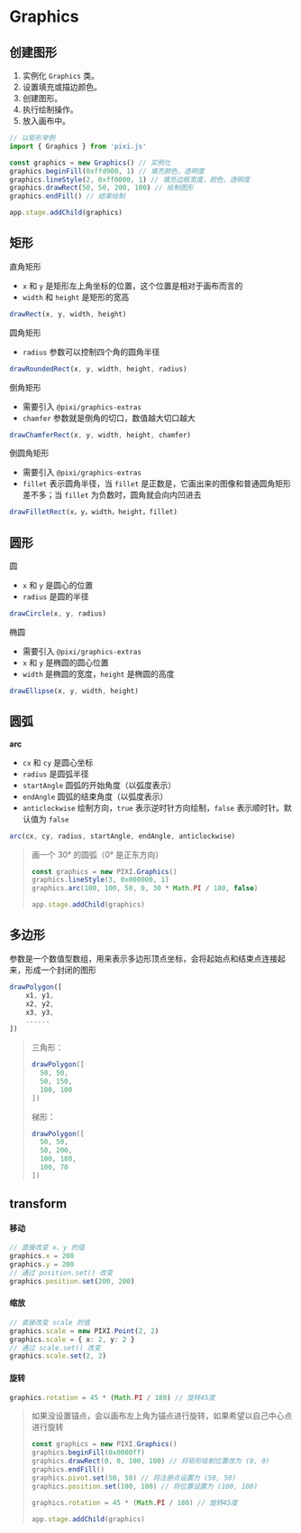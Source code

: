 # Graphics

## 创建图形

1. 实例化 `Graphics` 类。
2. 设置填充或描边颜色。
3. 创建图形。
4. 执行绘制操作。
5. 放入画布中。

```typescript
// 以矩形举例
import { Graphics } from 'pixi.js'

const graphics = new Graphics() // 实例化
graphics.beginFill(0xffd900, 1) // 填充颜色，透明度
graphics.lineStyle(2, 0xff0000, 1) // 填充边框宽度，颜色，透明度
graphics.drawRect(50, 50, 200, 100) // 绘制图形
graphics.endFill() // 结束绘制

app.stage.addChild(graphics)
```

## 矩形

直角矩形

- `x` 和 `y` 是矩形左上角坐标的位置，这个位置是相对于画布而言的
- `width` 和 `height` 是矩形的宽高

```typescript
drawRect(x, y, width, height)
```

圆角矩形

- `radius` 参数可以控制四个角的圆角半径

```typescript
drawRoundedRect(x, y, width, height, radius)
```

倒角矩形

- 需要引入 `@pixi/graphics-extras`
- `chamfer` 参数就是倒角的切口，数值越大切口越大

```typescript
drawChamferRect(x, y, width, height, chamfer)
```

倒圆角矩形

- 需要引入 `@pixi/graphics-extras`
- `fillet` 表示圆角半径，当 `fillet` 是正数是，它画出来的图像和普通圆角矩形差不多；当 `fillet` 为负数时，圆角就会向内凹进去

```typescript
drawFilletRect(x，y，width，height，fillet)
```

## 圆形

圆

- `x` 和 `y` 是圆心的位置
- `radius` 是圆的半径

```typescript
drawCircle(x, y, radius)
```

椭圆

- 需要引入 `@pixi/graphics-extras`
- `x` 和 `y` 是椭圆的圆心位置
- `width` 是椭圆的宽度，`height` 是椭圆的高度

```typescript
drawEllipse(x, y, width, height)
```

## 圆弧

**arc**

- `cx` 和 `cy` 是圆心坐标
- `radius` 是圆弧半径
- `startAngle` 圆弧的开始角度（以弧度表示）
- `endAngle` 圆弧的结束角度（以弧度表示）
- `anticlockwise` 绘制方向，`true` 表示逆时针方向绘制，`false` 表示顺时针。默认值为 `false`

```typescript
arc(cx, cy, radius, startAngle, endAngle, anticlockwise)
```

> 画一个 30° 的圆弧（0° 是正东方向）
>
> ```typescript
> const graphics = new PIXI.Graphics()
> graphics.lineStyle(3, 0x000000, 1)
> graphics.arc(100, 100, 50, 0, 30 * Math.PI / 180, false)
> 
> app.stage.addChild(graphics)
> ```

## 多边形

参数是一个数值型数组，用来表示多边形顶点坐标，会将起始点和结束点连接起来，形成一个封闭的图形

```typescript
drawPolygon([
	x1, y1,
	x2, y2,
	x3, y3,
	......
])
```

> 三角形：
>
> ```typescript
> drawPolygon([
>   50, 50,
>   50, 150,
>   100, 100
> ])
> ```
>
> 梯形：
>
> ```typescript
> drawPolygon([
>   50, 50,
>   50, 200,
>   100, 180,
>   100, 70
> ])
> ```

## transform

#### 移动

```typescript
// 直接改变 x、y 的值
graphics.x = 200
graphics.y = 200
// 通过 position.set() 改变
graphics.position.set(200, 200)
```

#### 缩放

```typescript
// 直接改变 scale 的值
graphics.scale = new PIXI.Point(2, 2)
graphics.scale = { x: 2, y: 2 }
// 通过 scale.set() 改变
graphics.scale.set(2, 2)
```

#### 旋转

```typescript
graphics.rotation = 45 * (Math.PI / 180) // 旋转45度
```

> 如果没设置锚点，会以画布左上角为锚点进行旋转，如果希望以自己中心点进行旋转
>
> ```typescript
> const graphics = new PIXI.Graphics()
> graphics.beginFill(0x0000ff)
> graphics.drawRect(0, 0, 100, 100) // 将矩形绘制位置改为 (0, 0)
> graphics.endFill()
> graphics.pivot.set(50, 50) // 将注册点设置为 (50, 50)
> graphics.position.set(100, 100) // 将位置设置为 (100, 100)
> 
> graphics.rotation = 45 * (Math.PI / 180) // 旋转45度
> 
> app.stage.addChild(graphics)
> ```

